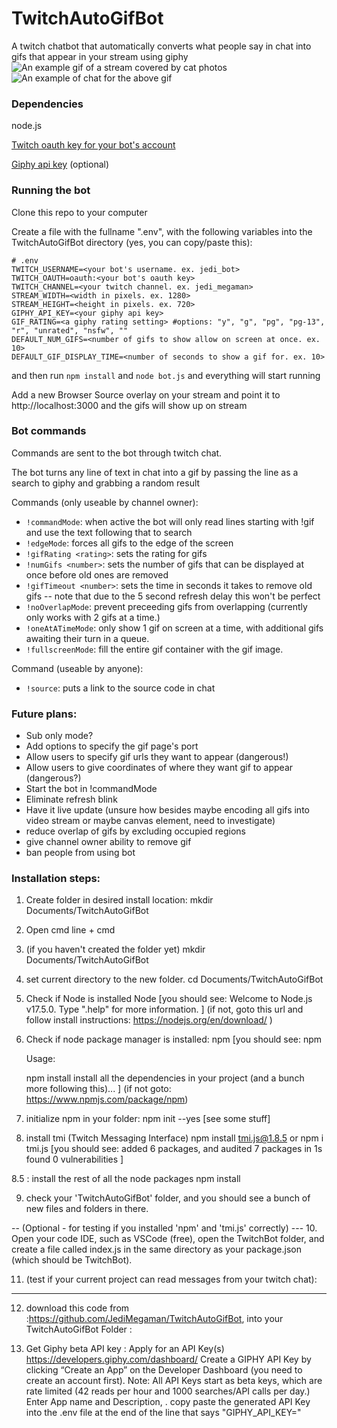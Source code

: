 # TwitchAutoGifBot
A twitch chatbot that automatically converts what people say in chat into gifs that appear in your stream using giphy
![An example gif of a stream covered by cat photos](https://i.imgur.com/UA9WBSL.gif "Example")
![An example of chat for the above gif](https://i.imgur.com/pPnFfvJ.png "chat")

### Dependencies
node.js

[Twitch oauth key for your bot's account](https://twitchapps.com/tmi/)

[Giphy api key](https://developers.giphy.com/) (optional)

### Running the bot
Clone this repo to your computer

Create a file with the fullname ".env", with the following variables into the TwitchAutoGifBot directory (yes, you can copy/paste this):

```
# .env
TWITCH_USERNAME=<your bot's username. ex. jedi_bot>
TWITCH_OAUTH=oauth:<your bot's oauth key>
TWITCH_CHANNEL=<your twitch channel. ex. jedi_megaman>
STREAM_WIDTH=<width in pixels. ex. 1280>
STREAM_HEIGHT=<height in pixels. ex. 720>
GIPHY_API_KEY=<your giphy api key>
GIF_RATING=<a giphy rating setting> #options: "y", "g", "pg", "pg-13", "r", "unrated", "nsfw", ""
DEFAULT_NUM_GIFS=<number of gifs to show allow on screen at once. ex. 10>
DEFAULT_GIF_DISPLAY_TIME=<number of seconds to show a gif for. ex. 10>
```

and then run `npm install` and `node bot.js` and everything will start running

Add a new Browser Source overlay on your stream and point it to http://localhost:3000 and the gifs will show up on stream

### Bot commands
Commands are sent to the bot through twitch chat.

The bot turns any line of text in chat into a gif by passing the line as a search to giphy and grabbing a random result

Commands (only useable by channel owner):
- ```!commandMode```: when active the bot will only read lines starting with !gif and use the text following that to search
- ```!edgeMode```: forces all gifs to the edge of the screen
- ```!gifRating <rating>```: sets the rating for gifs
- ```!numGifs <number>```: sets the number of gifs that can be displayed at once before old ones are removed
- ```!gifTimeout <number>```: sets the time in seconds it takes to remove old gifs -- note that due to the 5 second refresh delay this won't be perfect
- ```!noOverlapMode```: prevent preceeding gifs from overlapping (currently only works with 2 gifs at a time.)
- ```!oneAtATimeMode```: only show 1 gif on screen at a time, with additional gifs awaiting their turn in a queue.
- ```!fullscreenMode```: fill the entire gif container with the gif image.

Command (useable by anyone):
- ```!source```: puts a link to the source code in chat

### Future plans:
- Sub only mode?
- Add options to specify the gif page's port
- Allow users to specify gif urls they want to appear (dangerous!)
- Allow users to give coordinates of where they want gif to appear (dangerous?)
- Start the bot in !commandMode
- Eliminate refresh blink
- Have it live update (unsure how besides maybe encoding all gifs into video stream or maybe canvas element, need to investigate)
- reduce overlap of gifs by excluding occupied regions
- give channel owner ability to remove gif
- ban people from using bot

### Installation steps:
1. Create folder in desired install location:
	mkdir Documents/TwitchAutoGifBot

2. Open cmd line
	<Windows key>+<r> cmd <enter>

3. (if you haven't created the folder yet)
	mkdir Documents/TwitchAutoGifBot <enter>

4. set current directory to the new folder.
	cd Documents/TwitchAutoGifBot <enter>

5. Check if Node is installed
	Node <enter>
[you should see:
	Welcome to Node.js v17.5.0.
	Type ".help" for more information.
]
	(if not, goto this url and follow install instructions: https://nodejs.org/en/download/ )

6. Check if node package manager is installed:
	npm <enter>
[you should see:
	npm <command>

	Usage:

	npm install        install all the dependencies in your project
(and a bunch more following this)...
]
	(if not goto: https://www.npmjs.com/package/npm)

7. initialize npm in your folder:
	npm init --yes <enter>
[see some stuff]

8. install tmi (Twitch Messaging Interface)
	npm install tmi.js@1.8.5
or
	npm i tmi.js
[you should see:
	added 6 packages, and audited 7 packages in 1s
	found 0 vulnerabilities
]

8.5 : install the rest of all the node packages
		npm install

9. check your 'TwitchAutoGifBot' folder, and you should see a bunch of new files and folders in there.

-- (Optional - for testing if you installed 'npm' and 'tmi.js' correctly) ---
10. Open your code IDE, such as VSCode (free), open the TwitchBot folder, and create a file called index.js in the same directory as your package.json (which should be TwitchBot).

11. (test if your current project can read messages from your twitch chat): 

------

 12. download this code from :https://github.com/JediMegaman/TwitchAutoGifBot, into your TwitchAutoGifBot Folder :
 
 13. Get Giphy beta API key : 
	Apply for an API Key(s)
		https://developers.giphy.com/dashboard/
		Create a GIPHY API Key by clicking “Create an App” on the Developer Dashboard (you need to create an account first).
		Note: All API Keys start as beta keys, which are rate limited (42 reads per hour and 1000 searches/API calls per day.)
		Enter App name and Description, <create>.
		copy paste the generated API Key into the .env file at the end of the line that says "GIPHY_API_KEY="


